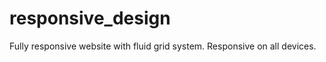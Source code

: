 responsive_design
=================

Fully responsive website with fluid grid system. Responsive on all devices. 
